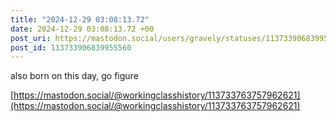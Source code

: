 ```yaml
---
title: "2024-12-29 03:08:13.72"
date: 2024-12-29 03:08:13.72 +00
post_uri: https://mastodon.social/users/gravely/statuses/113733906839955560
post_id: 113733906839955560
---
```

also born on this day, go figure

[https://mastodon.social/@workingclasshistory/113733763757962621](https://mastodon.social/@workingclasshistory/113733763757962621)


